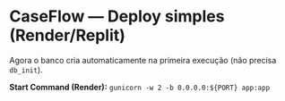 # CaseFlow — Deploy simples (Render/Replit)
Agora o banco cria automaticamente na primeira execução (não precisa `db_init`).

**Start Command (Render):** `gunicorn -w 2 -b 0.0.0.0:${PORT} app:app`
